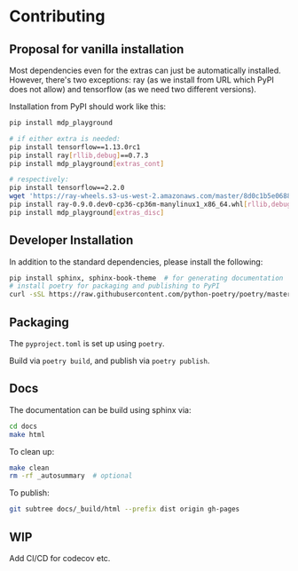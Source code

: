 # Contributing

## Proposal for vanilla installation

Most dependencies even for the extras can just be automatically installed. However, there's two exceptions: ray (as we install from URL which PyPI does not allow) and tensorflow (as we need two different versions).

Installation from PyPI should work like this:
```bash
pip install mdp_playground

# if either extra is needed:
pip install tensorflow==1.13.0rc1
pip install ray[rllib,debug]==0.7.3
pip install mdp_playground[extras_cont]

# respectively:
pip install tensorflow==2.2.0
wget 'https://ray-wheels.s3-us-west-2.amazonaws.com/master/8d0c1b5e068853bf748f72b1e60ec99d240932c6/ray-0.9.0.dev0-cp36-cp36m-manylinux1_x86_64.whl'
pip install ray-0.9.0.dev0-cp36-cp36m-manylinux1_x86_64.whl[rllib,debug]
pip install mdp_playground[extras_disc]

```

## Developer Installation

In addition to the standard dependencies, please install the following:
```bash
pip install sphinx, sphinx-book-theme  # for generating documentation
# install poetry for packaging and publishing to PyPI
curl -sSL https://raw.githubusercontent.com/python-poetry/poetry/master/get-poetry.py | python -
```

## Packaging

The `pyproject.toml` is set up using `poetry`.

Build via `poetry build`, and publish via `poetry publish`.


## Docs

The documentation can be build using sphinx via:
```bash
cd docs
make html
```

To clean up:
```bash
make clean
rm -rf _autosummary  # optional
```

To publish:
```bash
git subtree docs/_build/html --prefix dist origin gh-pages
```

## WIP

Add CI/CD for codecov etc.
